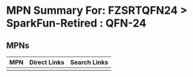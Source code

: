 



# MPN Summary For: FZSRTQFN24 > SparkFun-Retired : QFN-24

## MPNs
  

|MPN|Direct Links|Search Links|
| :--- | :--- | :--- |
||||
